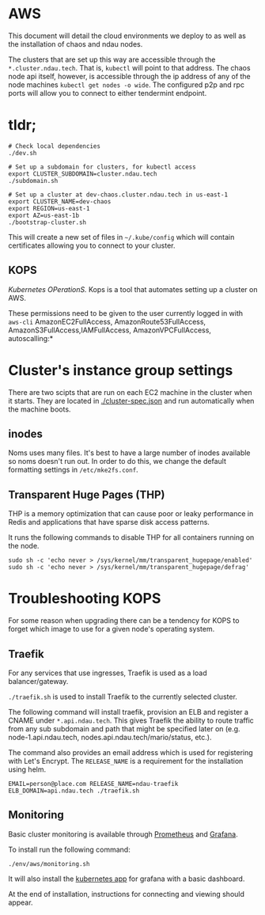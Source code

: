 # AWS

This document will detail the cloud environments we deploy to as well as the installation of chaos and ndau nodes.

The clusters that are set up this way are accessible through the `*.cluster.ndau.tech`. That is, `kubectl` will point to that address. The chaos node api itself, however, is accessible through the ip address of any of the node machines `kubectl get nodes -o wide`. The configured p2p and rpc ports will allow you to connect to either tendermint endpoint.

# tldr;

```
# Check local dependencies
./dev.sh

# Set up a subdomain for clusters, for kubectl access
export CLUSTER_SUBDOMAIN=cluster.ndau.tech
./subdomain.sh

# Set up a cluster at dev-chaos.cluster.ndau.tech in us-east-1
export CLUSTER_NAME=dev-chaos
export REGION=us-east-1
export AZ=us-east-1b
./bootstrap-cluster.sh
```

This will create a new set of files in `~/.kube/config` which will contain certificates allowing you to connect to your cluster.

## KOPS

_Kubernetes OPerationS._ Kops is a tool that automates setting up a cluster on AWS.

These permissions need to be given to the user currently logged in with `aws-cli`
AmazonEC2FullAccess, AmazonRoute53FullAccess, AmazonS3FullAccess,IAMFullAccess, AmazonVPCFullAccess, autoscalling:*

# Cluster's instance group settings

There are two scipts that are run on each EC2 machine in the cluster when it starts. They are located in [./cluster-spec.json](./cluster-spec.json) and run automatically when the machine boots.

## inodes

Noms uses many files. It's best to have a large number of inodes available so noms doesn't run out. In order to do this, we change the default formatting settings in `/etc/mke2fs.conf`.


## Transparent Huge Pages (THP)

THP is a memory optimization that can cause poor or leaky performance in Redis and applications that have sparse disk access patterns.

It runs the following commands to disable THP for all containers running on the node.

```
sudo sh -c 'echo never > /sys/kernel/mm/transparent_hugepage/enabled'
sudo sh -c 'echo never > /sys/kernel/mm/transparent_hugepage/defrag'
```

# Troubleshooting KOPS

For some reason when upgrading there can be a tendency for KOPS to forget which image to use for a given node's operating system.

## Traefik

For any services that use ingresses, Traefik is used as a load balancer/gateway.

`./traefik.sh` is used to install Traefik to the currently selected cluster.

The following command will install traefik, provision an ELB and register a CNAME under `*.api.ndau.tech`. This gives Traefik the ability to route traffic from any sub subdomain and path that might be specified later on (e.g. node-1.api.ndau.tech, nodes.api.ndau.tech/mario/status, etc.).

The command also provides an email address which is used for registering with Let's Encrypt. The `RELEASE_NAME` is a requirement for the installation using helm.

```
EMAIL=person@place.com RELEASE_NAME=ndau-traefik ELB_DOMAIN=api.ndau.tech ./traefik.sh
```

## Monitoring

Basic cluster monitoring is available through [Prometheus](https://prometheus.io/) and [Grafana](https://grafana.com/).

To install run the following command:

```
./env/aws/monitoring.sh
```

It will also install the [kubernetes app](https://grafana.com/plugins/grafana-kubernetes-app) for grafana with a basic dashboard.

At the end of installation, instructions for connecting and viewing should appear.
